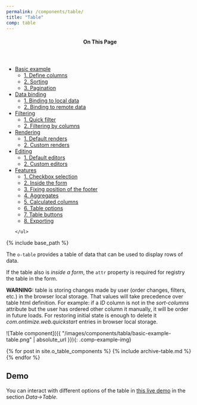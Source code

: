 ```yaml
---
permalink: /components/table/
title: "Table"
comp: table
---
```



<aside class="sidebar__right">
  <nav class="toc">
      <header><h4 class="nav__title"><i class="fa fa-file-text"></i> On This Page</h4></header>
      <ul class="toc__menu" id="markdown-toc">
        <li><a href="#basic-example" id="markdown-toc-overview">Basic example</a>
          <ul>
            <li><a href="#define-columns" id="markdown-toc-overview">1. Define columns</a></li>
            <li><a href="#sorting">2. Sorting</a></li>
            <li><a href="#pagination">3. Pagination</a></li>
          </ul>
        </li>
        <li><a href="#data-binding" id="markdown-toc-overview">Data binding</a>
          <ul>
            <li><a href="#binding-to-local-data" id="markdown-toc-overview">1. Binding to local data</a></li>
            <li><a href="#binding-to-remote-data">2. Binding to remote data</a></li>
          </ul>
        </li>
         <li><a href="#filtering">Filtering </a>
           <ul>
                <li><a href="#general-filtering">1. Quick filter</a></li>
                <li><a href="#filtering-by-columns">2. Filtering by columns</a></li>
           </ul>
        </li>
         <li><a href="#rendering" id="markdown-toc-overview">Rendering</a>
          <ul>
            <li><a href="#rendering">1. Default renders </a></li>
            <li><a href="#customazing-template">2. Custom renders </a></li>
          </ul>
        </li>
        <li><a href="#editing" id="markdown-toc-overview">Editing</a>
          <ul>
            <li><a href="#default-editors">1. Default editors </a></li>
            <li><a href="#custom-editors">2. Custom editors </a></li>
          </ul>
        </li>
        <li><a href="#checkbox-selection" id="markdown-toc-overview">Features</a>
          <ul>
            <li><a href="#checkbox-selection">1. Checkbox selection </a></li>
            <li><a href="#inside-the-form">2. Inside the form </a></li>
            <li><a href="#fixing-position-of-the-footer">3. Fixing position of the footer </a></li>
            <li><a href="#aggregates">4. Aggregates </a></li>
            <li><a href="#calculated-columns">5. Calculated columns </a></li>
            <li><a href="#table-options" id="markdown-toc-overview">6. Table options</a></li>
            <li><a href="#table-buttons" id="markdown-toc-overview">7. Table buttons</a></li>
            <li><a href="#exporting" id="markdown-toc-overview">8. Exporting</a></li>
          </ul>
        </li>
        
       
    </ul>
  </nav>
</aside>


{% include base_path %}

The `o-table` provides a table of data that can be used to display rows of data.

If the table also is *inside a form*, the `attr` property is required for registry the table in the form. 

<div class="notice--warning" markdown="1">

  **WARNING:** table is storing changes made by user (order changes, filters, etc.) in the browser local storage. That values will take precedence over table html definition.
  For example: if a *ID* column is not in the *sort-columns* attribute but the user has ordered
  other column it manually, it will be order in future loads. For restoring initial state is enough to
  delete it *com.ontimize.web.quickstart* entries in browser local storage.

</div>

![Table component]({{ "/images/components/tabla/basic-example-table.png" | absolute_url }}){: .comp-example-img}



{% for post in site.o_table_components %}
  {% include archive-table.md %}
{% endfor %}


## Demo

You can interact with different options of the table in <a href="https://ontimizeweb.github.io/ontimize-web-ngx-playground/">this live demo</a> in the section *Data->Table*.